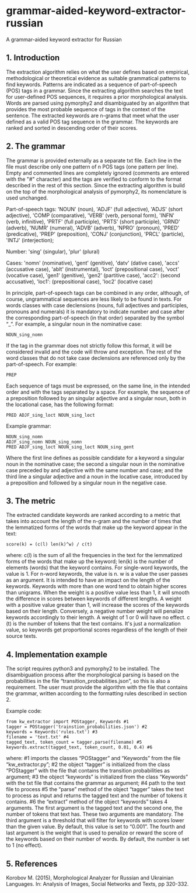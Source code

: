 # grammar-aided-keyword-extractor-russian
A grammar-aided keyword extractor for Russian

## 1. Introduction
The extraction algorithm relies on what the user defines based on empirical, methodological or theoretical evidence as suitable grammatical patterns to find keywords. Patterns are indicated as a sequence of part-of-speech (POS) tags in a grammar.
Since the extracting algorithm searches the text for user-defined POS sequences, it requires a prior morphological analysis. Words are parsed using pymorphy2 and disambiguated by an algorithm that provides the most probable sequence of tags in the context of the sentence. 
The extracted keywords are n-grams that meet what the user defined as a valid POS tag sequence in the grammar. The keywords are ranked and sorted in descending order of their scores.

## 2. The grammar
The grammar is provided externally as a separate txt file. Each line in the file must describe only one pattern of n POS tags (one pattern per line). Empty and commented lines are completely ignored (comments are entered with the "#" character) and the tags are verified to conform to the format described in the rest of this section.
Since the extracting algorithm is build on the top of the morphological analysis of pymorphy2, its nomenclature is used unchanged.

Part-of-speech tags: 'NOUN' (noun), 'ADJF' (full adjective), 'ADJS' (short adjective), 'COMP (comparative), 'VERB' (verb, personal form), 'INFN' (verb, infinitive), 'PRTF' (full participle), 'PRTS' (short participle), 'GRND' (adverb), 'NUMR' (numeral), 'ADVB' (adverb), 'NPRO' (pronoun), 'PRED' (predicative), 'PREP' (preposition), 'CONJ' (conjunction), 'PRCL' (particle), 'INTJ' (interjection);

Number: 'sing' (singular), 'plur' (plural)

Cases: 'nomn' (nominative), 'gent' (genitive), 'datv' (dative case), 'accs' (accusative case), 'ablt' (instrumental), 'loct' (prepositional case), 'voct' (vocative case), 'gen1' (genitive), 'gen2' (partitive case), 'acc2': (second accusative), 'loc1': (prepositional case), 'loc2' (locative case)

In principle, part-of-speech tags can be combined in any order, although, of course, ungrammatical sequences are less likely to be found in texts. For words classes with case declensions (nouns, full adjectives and participles, pronouns and numerals) it is mandatory to indicate number and case after the corresponding part-of-speech (in that order) separated by the symbol “_”. For example, a singular noun in the nominative case:
```
NOUN_sing_nomn
```
If the tag in the grammar does not strictly follow this format, it will be considered invalid and the code will throw and exception. The rest of the word classes that do not take case declensions are referenced only by the part-of-speech. For example:
```
PREP
```
Each sequence of tags must be expressed, on the same line, in the intended order and with the tags separated by a space. For example, the sequence of a preposition followed by an singular adjective and a singular noun, both in the locational case, has the following format:
```
PRED ADJF_sing_loct NOUN_sing_loct
```
Example grammar:
```
NOUN_sing_nomn
ADJF_sing_nomn NOUN_sing_nomn
PRED ADJF_sing_loct NOUN_sing_loct NOUN_sing_gent
```

Where the first line defines as possible candidate for a keyword a singular noun in the nominative case; the second a singular noun in the nominative case preceded by and adjective with the same number and case; and the third line a singular adjective and a noun in the locative case, introduced by a preposition and followed by a singular noun in the negative case.

## 3. The metric
The extracted candidate keywords are ranked according to a metric that takes into account the length of the n-gram and the number of times that the lemmatized forms of the words that make up the keyword appear in the text:
```
score(k) = (c(l) len(k)^w) / c(t)
```
where:
c(l) is the sum of all the frequencies in the text for the lemmatized forms of the words that make up the keyword;
len(k) is the number of elements (words) that the keyword contains. For single-word keywords, the value is 1. For n-word keywords, the value is n.
w is a value the user passes as an argument. It is intended to have an impact on the length of the keywords. Keywords with more than one word tend to obtain higher scores than unigrams. When the weight is a positive value less than 1, it will smooth the difference in scores between keywords of different lengths. A weight with a positive value greater than 1, will increase the scores of the keywords based on their length. Conversely, a negative number weight will penalize keywords accordingly to their length. A weight of 1 or 0 will have no effect.
c (t) is the number of tokens that the text contains. It's just a normalization value, so keywords get proportional scores regardless of the length of their source texts.

## 4. Implementation example
The script requires python3 and pymorphy2 to be installed. The  disambiguation process after the morphological parsing is based on the probabilities in the file “transition_probabilities.json”, so this is also a requirement. The user must provide the algorithm with the file that contains the grammar, written according to the formatting rules described in section 2.

Example code:
```
from kw_extractor import POStagger, Keywords #1
tagger = POStagger('trainstion_probabilities.json') #2
keywords = Keywords('rules.txt') #3
filename = 'text.txt' #4
tagged_text, token_count = tagger.parse(filename) #5
keywords.extract(tagged_text, token_count, 0.01, 0.4) #6
```
where:
#1 imports the classes “POStagger” and “Keywords” from the file “kw_extractor.py”;
#2 the object “tagger” is initialized from the class “POStagger” with the file that contains the transition probabilities as argument;
#3 the object “keywords” is initialized from the class “Keywords” with the txt file that contains the grammar as argument;
#4 path to the text file to process
#5 the “parse” method of the object “tagger” takes the text to process as input and returns the tagged text and the number of tokens it contains.
#6 the “extract” method of the object “keywords” takes 4 arguments. The first argument is the tagged text and the second one, the number of tokens that text has. These two arguments are mandatory. The third argument is a threshold that will filter for keywords with scores lower than the given value. By default, this value is set to “0.001”. The fourth and last argument is the weight that is used to penalize or reward the score of the keywords based on their number of words. By default, the number is set to 1 (no effect).


## 5. References
Korobov M. (2015), Morphological Analyzer for Russian and Ukrainian Languages. In: Analysis of Images, Social Networks and Texts, pp 320-332.

